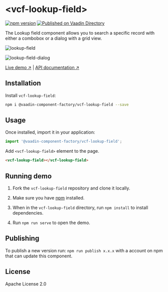 # &lt;vcf-lookup-field&gt;

[![npm version](https://badgen.net/npm/v/@vaadin-component-factory/vcf-lookup-field)](https://www.npmjs.com/package/@vaadin-component-factory/vcf-lookup-field) [![Published on Vaadin Directory](https://img.shields.io/badge/Vaadin%20Directory-published-00b4f0.svg)](https://vaadin.com/directory/component/vaadin-component-factoryvcf-lookup-field)

The Lookup field component allows you to search a specific record with either a combobox or a dialog with a grid view.

![lookup-field](https://user-images.githubusercontent.com/3392815/174095935-b001519e-3bdb-4aad-b01d-4ee8dc49f364.gif)

![lookup-field-dialog](https://user-images.githubusercontent.com/3392815/174095944-700f641d-111e-4a6d-9278-12b8793cea19.gif)

[Live demo ↗](https://vcf-lookup-field-demo.netlify.com) | [API documentation ↗](https://vcf-lookup-field-demo.netlify.com/api/#/elements/Vaadin.VcfLookupField)

## Installation

Install `vcf-lookup-field`:

```sh
npm i @vaadin-component-factory/vcf-lookup-field --save
```

## Usage

Once installed, import it in your application:

```js
import '@vaadin-component-factory/vcf-lookup-field';
```

Add `<vcf-lookup-field>` element to the page.

```html
<vcf-lookup-field></vcf-lookup-field>
```

## Running demo

1. Fork the `vcf-lookup-field` repository and clone it locally.

2. Make sure you have [npm](https://www.npmjs.com/) installed.

3. When in the `vcf-lookup-field` directory, run `npm install` to install dependencies.

4. Run `npm run serve` to open the demo.

## Publishing

To publish a new version run: `npm run publish x.x.x` with a account on npm that can update this component.

## License

Apache License 2.0
